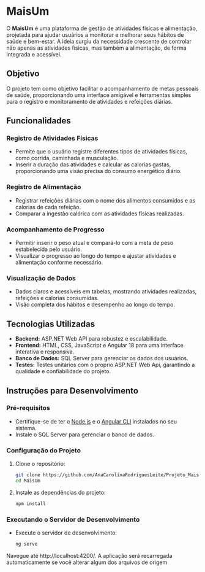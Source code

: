 # MaisUm

O **MaisUm** é uma plataforma de gestão de atividades físicas e alimentação, projetada para ajudar usuários a monitorar e melhorar seus hábitos de saúde e bem-estar. A ideia surgiu da necessidade crescente de controlar não apenas as atividades físicas, mas também a alimentação, de forma integrada e acessível.

## Objetivo

O projeto tem como objetivo facilitar o acompanhamento de metas pessoais de saúde, proporcionando uma interface amigável e ferramentas simples para o registro e monitoramento de atividades e refeições diárias.

## Funcionalidades

### Registro de Atividades Físicas
- Permite que o usuário registre diferentes tipos de atividades físicas, como corrida, caminhada e musculação.
- Inserir a duração das atividades e calcular as calorias gastas, proporcionando uma visão precisa do consumo energético diário.

### Registro de Alimentação
- Registrar refeições diárias com o nome dos alimentos consumidos e as calorias de cada refeição.
- Comparar a ingestão calórica com as atividades físicas realizadas.

### Acompanhamento de Progresso
- Permitir inserir o peso atual e compará-lo com a meta de peso estabelecida pelo usuário.
- Visualizar o progresso ao longo do tempo e ajustar atividades e alimentação conforme necessário.

### Visualização de Dados
- Dados claros e acessíveis em tabelas, mostrando atividades realizadas, refeições e calorias consumidas.
- Visão completa dos hábitos e desempenho ao longo do tempo.

## Tecnologias Utilizadas
- **Backend:** ASP.NET Web API para robustez e escalabilidade.
- **Frontend:** HTML, CSS, JavaScript e Angular 18 para uma interface interativa e responsiva.
- **Banco de Dados:** SQL Server para gerenciar os dados dos usuários.
- **Testes:** Testes unitários com o proprio ASP.NET Web Api, garantindo a qualidade e confiabilidade do projeto.

## Instruções para Desenvolvimento

### Pré-requisitos
- Certifique-se de ter o [Node.js](https://nodejs.org/) e o [Angular CLI](https://angular.io/cli) instalados no seu sistema.
- Instale o SQL Server para gerenciar o banco de dados.

### Configuração do Projeto

1. Clone o repositório:
   ```bash
   git clone https://github.com/AnaCarolinaRodriguesLeite/Projeto_MaisUm
   cd MaisUm

2. Instale as dependências do projeto:
    ```bash
    npm install

### Executando o Servidor de Desenvolvimento
- Execute o servidor de desenvolvimento:
   
  ```bash
  ng serve
  ```

Navegue até http://localhost:4200/. A aplicação será recarregada automaticamente se você alterar algum dos arquivos de origem

